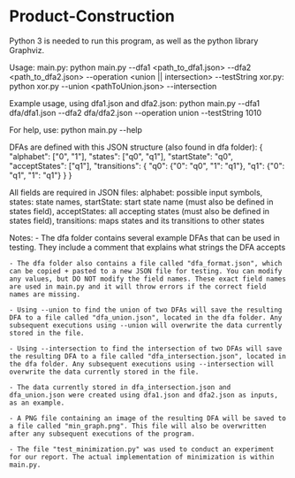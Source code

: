 # Product-Construction
 
Python 3 is needed to run this program, as well as the python library Graphviz.

Usage:
    main.py:
        python main.py --dfa1 <path_to_dfa1.json> --dfa2 <path_to_dfa2.json> --operation <union || intersection> --testString <string>
    xor.py:
        python xor.py --union <pathToUnion.json> --intersection <pathToIntersection> 

Example usage, using dfa1.json and dfa2.json:
    python main.py --dfa1 dfa/dfa1.json --dfa2 dfa/dfa2.json --operation union --testString 1010
        
For help, use:
    python main.py --help

DFAs are defined with this JSON structure (also found in dfa folder):
    {
        "alphabet": ["0", "1"],
        "states": ["q0", "q1"],
        "startState": "q0",
        "acceptStates": ["q1"],
        "transitions": {
            "q0": {"0": "q0", "1": "q1"},
            "q1": {"0": "q1", "1": "q1"}
        }
    }

All fields are required in JSON files:
    alphabet: possible input symbols, 
    states: state names, 
    startState: start state name (must also be defined in states field), 
    acceptStates: all accepting states (must also be defined in states field), 
    transitions: maps states and its transitions to other states 

Notes:
    - The dfa folder contains several example DFAs that can be used in testing. They   include a comment that explains what strings the DFA accepts

    - The dfa folder also contains a file called "dfa_format.json", which can be copied + pasted to a new JSON file for testing. You can modify any values, but DO NOT modify the field names. These exact field names are used in main.py and it will throw errors if the correct field names are missing.

    - Using --union to find the union of two DFAs will save the resulting DFA to a file called "dfa_union.json", located in the dfa folder. Any subsequent executions using --union will overwrite the data currently stored in the file.

    - Using --intersection to find the intersection of two DFAs will save the resulting DFA to a file called "dfa_intersection.json", located in the dfa folder. Any subsequent executions using --intersection will overwrite the data currently stored in the file.

    - The data currently stored in dfa_intersection.json and dfa_union.json were created using dfa1.json and dfa2.json as inputs, as an example. 

    - A PNG file containing an image of the resulting DFA will be saved to a file called "min_graph.png". This file will also be overwritten after any subsequent executions of the program. 

    - The file "test_minimization.py" was used to conduct an experiment for our report. The actual implementation of minimization is within main.py.